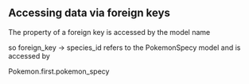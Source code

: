 ## Accessing data via foreign keys

The property of a foreign key is accessed by the model name

so foreign_key -> species_id refers to the PokemonSpecy model and is accessed by

Pokemon.first.pokemon_specy

